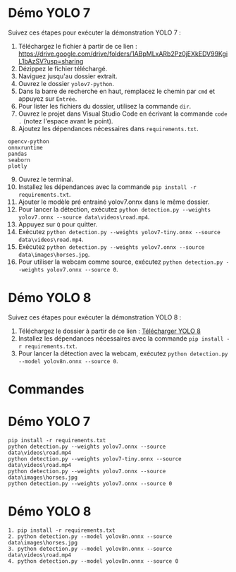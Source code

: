 # Démo YOLO 7

Suivez ces étapes pour exécuter la démonstration YOLO 7 :

1. Téléchargez le fichier à partir de ce lien : https://drive.google.com/drive/folders/1ABpMLxARb2Pz0jEXkEDV99KgiL1bAzSV?usp=sharing
2. Dézippez le fichier téléchargé.
3. Naviguez jusqu'au dossier extrait.
4. Ouvrez le dossier `yolov7-python`.
5. Dans la barre de recherche en haut, remplacez le chemin par `cmd` et appuyez sur `Entrée`.
6. Pour lister les fichiers du dossier, utilisez la commande `dir`.
7. Ouvrez le projet dans Visual Studio Code en écrivant la commande `code .` (notez l'espace avant le point).
8. Ajoutez les dépendances nécessaires dans `requirements.txt`.
```plaintext
opencv-python
onnxruntime
pandas
seaborn
plotly
``` 

9. Ouvrez le terminal.
10. Installez les dépendances avec la commande `pip install -r requirements.txt`.
11. Ajouter le modèle pré entrainé yolov7.onnx dans le même dossier.
12. Pour lancer la détection, exécutez `python detection.py --weights yolov7.onnx --source data\videos\road.mp4`.
13. Appuyez sur `Q` pour quitter.
14. Exécutez `python detection.py --weights yolov7-tiny.onnx --source data\videos\road.mp4`.
15. Exécutez `python detection.py --weights yolov7.onnx --source data\images\horses.jpg`.
16. Pour utiliser la webcam comme source, exécutez `python detection.py --weights yolov7.onnx --source 0`.

# Démo YOLO 8

Suivez ces étapes pour exécuter la démonstration YOLO 8 :

1. Téléchargez le dossier à partir de ce lien : [Télécharger YOLO 8](https://drive.google.com/drive/folders/1-O2maCmNsMKwGejuyzOYix3bHOAfMFFB?usp=sharing)
2. Installez les dépendances nécessaires avec la commande `pip install -r requirements.txt`.
3. Pour lancer la détection avec la webcam, exécutez `python detection.py --model yolov8n.onnx --source 0`.

# Commandes 

# Démo YOLO 7
```ssh
pip install -r requirements.txt
python detection.py --weights yolov7.onnx --source data\videos\road.mp4
python detection.py --weights yolov7-tiny.onnx --source data\videos\road.mp4
python detection.py --weights yolov7.onnx --source data\images\horses.jpg
python detection.py --weights yolov7.onnx --source 0
```
# Démo YOLO 8
```ssh
1. pip install -r requirements.txt
2. python detection.py --model yolov8n.onnx --source data\images\horses.jpg
3. python detection.py --model yolov8n.onnx --source data\videos\road.mp4
4. python detection.py --model yolov8n.onnx --source 0
```



